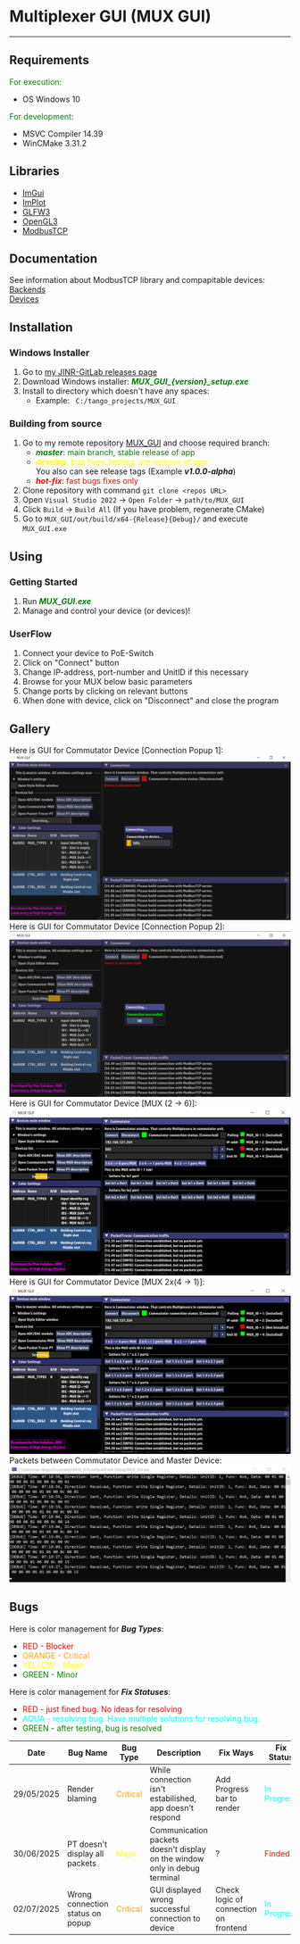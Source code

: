 # Multiplexer GUI (MUX GUI)
_________________________________________________________________________________

## Requirements

<span style="color:green">For execution:</span>
- OS Windows 10 <br>

<span style="color:green">For development:</span>
- MSVC Compiler 14.39
- WinCMake 3.31.2

## Libraries

- [ImGui](https://github.com/ocornut/imgui)
- [ImPlot](https://github.com/epezent/implot)
- [GLFW3](https://www.glfw.org/)
- [OpenGL3](https://www.opengl.org/)
- [ModbusTCP](https://www.simplymodbus.ca/TCP.htm)

## Documentation
See information about ModbusTCP library and compapitable devices:
[Backends](./docs/BACKENDS.md) <br>
[Devices](./docs/DEVICES.md) <br>

## Installation

### Windows Installer
1. Go to [my JINR-GitLab releases page](https://git.jinr.ru/SanchezRIwork/MUX_GUI/-/releases)
2. Download Windows installer: <span style="color:green">***MUX_GUI_{version}_setup.exe***</span>
3. Install to directory which doesn't have any spaces:
   - Example: ``` C:/tango_projects/MUX_GUI```
### Building from source
1. Go to my remote repository [MUX_GUI](https://git.jinr.ru/SanchezRIwork/MUX_GUI/-/tree/master?ref_type=heads) and choose required branch:
   - <span style="color:green">***master***: main branch, stable release of app </span>
   - <span style="color:yellow">***develop***: bug fixes, testing, pre-release of app <br> </span>
   You also can see release tags (Example ***v1.0.0-alpha***)
   - <span style="color:red">***hot-fix***: fast bugs fixes only </span>
2. Clone repository with command ```git clone <repos URL>```
3. Open ```Visual Studio 2022``` -> ```Open Folder``` -> ```path/to/MUX_GUI```
4. Click ```Build``` -> ```Build All``` (If you have problem, regenerate CMake)
5. Go to ```MUX_GUI/out/build/x64-{Release}{Debug}/``` and execute ```MUX_GUI.exe```

## Using

### Getting Started
1. Run <span style="color:green">***MUX_GUI.exe***</span>
2. Manage and control your device (or devices)!

### UserFlow
1. Connect your device to PoE-Switch
2. Click on "Connect" button
3. Change IP-address, port-number and UnitID if this necessary
4. Browse for your MUX below basic parameters
5. Change ports by clicking on relevant buttons
6. When done with device, click on "Disconnect" and close the program

## Gallery

Here is GUI for Commutator Device [Connection Popup 1]:<br>
![MUX GUI Interface 1](./include/images/mux_gui_8.PNG "MUX GUI connection popup 1")<br>
Here is GUI for Commutator Device [Connection Popup 2]:<br>
![MUX GUI Interface 2](./include/images/mux_gui_7.PNG "MUX GUI connection popup 2")<br>
Here is GUI for Commutator Device [MUX (2 &rarr; 6)]:<br>
![MUX GUI Interface 3](./include/images/mux_gui_5.PNG "MUX GUI main window 1")<br>
Here is GUI for Commutator Device [MUX 2x(4 &rarr; 1)]:<br>
![MUX GUI Interface 4](./include/images/mux_gui_6.PNG "MUX GUI main window 2")<br>
Packets between Commutator Device and Master Device:<br>
![MUX_GUI Console](./include/images/packets_mux_gui.png "MUX GUI Console packets")<br>

## Bugs
Here is color management for **_Bug Types_**:
- <span style="color:red">RED - Blocker </span>
- <span style="color:orange">ORANGE - Critical</span>
- <span style="color:yellow">YELLOW - Major </span>
- <span style="color:green">GREEN - Minor</span>

Here is color management for **_Fix Statuses_**:
- <span style="color:red">RED - just fined bug. No ideas for resolving </span>
- <span style="color:aqua">AQUA - resolving bug. Have multiple solutions for resolving bug. </span>
- <span style="color:green">GREEN - after testing, bug is resolved</span>

|Date|Bug Name|Bug Type|Description|Fix Ways|Fix Status|Fix Description|
|----|--------|--------|-----------|--------|----------|---------------|
|29/05/2025|Render blaming|<span style="color:orange">Critical</span>| While connection isn't estabilished, app doesn't respond| Add Progress bar to render |<span style="color:aqua">In Progress</span>|Add additional popup, but with syncronization problem|
|30/06/2025|PT doesn't display all packets|<span style="color:yellow">Major</span>|Communication packets doesn't display on the window only in debug terminal|?|<span style="color:red">Finded</span>|Nothing to describe|
|02/07/2025|Wrong connection status on popup|<span style="color:orange">Critical</span>|GUI displayed wrong successful connection to device|Check logic of connection on frontend|<span style="color:aqua">In Progress</span>|Add new if-else block to **_comm_modbus.connect()_**|